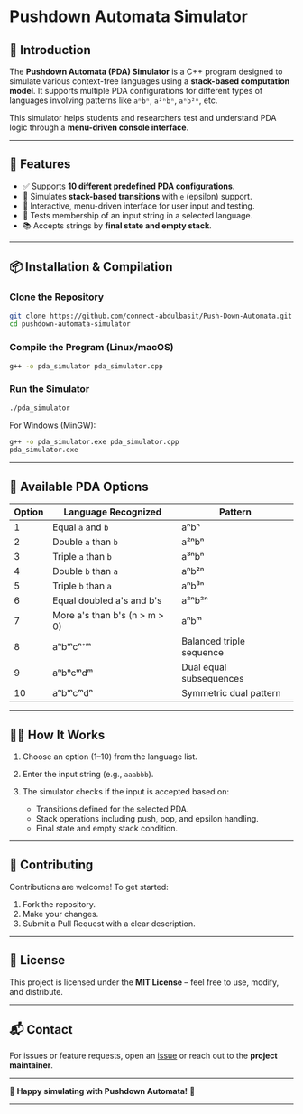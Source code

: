 # Pushdown Automata Simulator

## 🧠 Introduction

The **Pushdown Automata (PDA) Simulator** is a C++ program designed to simulate various context-free languages using a **stack-based computation model**. It supports multiple PDA configurations for different types of languages involving patterns like `aⁿbⁿ`, `a²ⁿbⁿ`, `aⁿb²ⁿ`, etc.

This simulator helps students and researchers test and understand PDA logic through a **menu-driven console interface**.

---

## 🚀 Features

* ✅ Supports **10 different predefined PDA configurations**.
* 🧮 Simulates **stack-based transitions** with `e` (epsilon) support.
* 🔁 Interactive, menu-driven interface for user input and testing.
* 🧪 Tests membership of an input string in a selected language.
* 📚 Accepts strings by **final state and empty stack**.

---

## 📦 Installation & Compilation

### Clone the Repository

```bash
git clone https://github.com/connect-abdulbasit/Push-Down-Automata.git
cd pushdown-automata-simulator
```

### Compile the Program (Linux/macOS)

```bash
g++ -o pda_simulator pda_simulator.cpp
```

### Run the Simulator

```bash
./pda_simulator
```

For Windows (MinGW):

```bash
g++ -o pda_simulator.exe pda_simulator.cpp
pda_simulator.exe
```

---

## 🧪 Available PDA Options

| Option | Language Recognized           | Pattern                  |
| ------ | ----------------------------- | ------------------------ |
| 1      | Equal `a` and `b`             | aⁿbⁿ                     |
| 2      | Double `a` than `b`           | a²ⁿbⁿ                    |
| 3      | Triple `a` than `b`           | a³ⁿbⁿ                    |
| 4      | Double `b` than `a`           | aⁿb²ⁿ                    |
| 5      | Triple `b` than `a`           | aⁿb³ⁿ                    |
| 6      | Equal doubled a's and b's     | a²ⁿb²ⁿ                   |
| 7      | More a's than b's (n > m > 0) | aⁿbᵐ                     |
| 8      | aⁿbᵐcⁿ⁺ᵐ                      | Balanced triple sequence |
| 9      | aⁿbⁿcᵐdᵐ                      | Dual equal subsequences  |
| 10     | aⁿbᵐcᵐdⁿ                      | Symmetric dual pattern   |

---

## 👨‍💻 How It Works

1. Choose an option (1–10) from the language list.
2. Enter the input string (e.g., `aaabbb`).
3. The simulator checks if the input is accepted based on:

   * Transitions defined for the selected PDA.
   * Stack operations including push, pop, and epsilon handling.
   * Final state and empty stack condition.

---


## 🤝 Contributing

Contributions are welcome! To get started:

1. Fork the repository.
2. Make your changes.
3. Submit a Pull Request with a clear description.

---

## 📄 License

This project is licensed under the **MIT License** – feel free to use, modify, and distribute.

---

## 📬 Contact

For issues or feature requests, open an [issue](https://github.com/your-repo/pushdown-automata-simulator/issues) or reach out to the **project maintainer**.

---

🚀 **Happy simulating with Pushdown Automata!** 🚀

---
